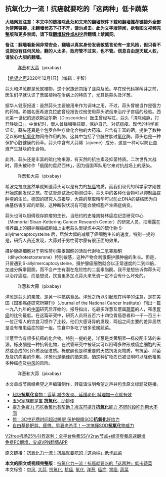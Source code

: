  <h2>抗氧化力一流！抗癌就要吃的「这两种」低卡蔬菜</h2> <p class="notice"><b>大陆网友注意：本文中的链接除此处和文末的<a href="https://github.com/bannedbook/fanqiang" >翻墙</a>软件下载和<a href="https://github.com/killgcd/justmysocks/blob/master/README.md">翻墙推荐</a>链接外全部为禁网链接，未翻墙状态下打不开，请勿点击。此为文字版禁闻，欲看图文视频完整版和更多禁闻，请下载<a href="https://github.com/bannedbook/fanqiang">翻墙软件或APP</a>后翻墙上禁闻网。</p><p>备注：翻墙看新闻非常安全，翻墙以真实身份发表敏感言论有一定风险，但只看不说则没有任何风险，翻的人太多，政府管不过来，也不管。信息自由是天赋人权，请放心大胆的翻墙。</b></p>  <div class="entry"> <figure><figcaption><a href="https://www.bannedbook.org/bnews/tag/%e6%b4%8b%e8%91%b1/" class="st_tag internal_tag" rel="tag" title="标签 洋葱 下的日志">洋葱</a>和<a href="https://www.bannedbook.org/bnews/tag/%e5%a4%a7%e8%92%9c/" class="st_tag internal_tag" rel="tag" title="标签 大蒜 下的日志">大蒜</a>（pixabay）</figcaption></figure> <p>【<span class='wp_keywordlink_affiliate'><a href="https://www.soundofhope.org" title="希望之声" target="_blank">希望之声</a></span>2020年12月1日】（编辑：李智）</p> <p>蒜头和洋葱都是葱属植物，这个家族还包括了韭菜及葱。早在现代<span class='wp_keywordlink'><a href="https://www.bannedbook.org/forum11/topic309.html" title="禁片：“科学”的棍子" target="_blank">科学</a></span>萌芽之前，医生们早就认识了葱属植物在治病上的特质了，尤其是蒜头及洋葱。</p>  <p>据华人健康报道：虽然蒜头主要被用来作为调味之用，不过，蒜头曾被当作是强力的药物。希腊名医希波克拉底曾经报告过他使用蒜头浓烟来治疗子宫癌的经验。西元第一世纪的迪欧斯寇尔斯（Dioscorides）医生曾经写过，蒜头「清除动脉，打开静脉口」。中世纪时，僧人曾经咀嚼蒜瓣，保护自己，对抗瘟疫。现代的科学家证实，蒜头还真是个包罗各种疗效化合物的大药箱。它含有丰富的硒，提供了数种足以影响<a href="https://www.bannedbook.org/bnews/tag/%E6%8A%97%E6%B0%A7%E5%8C%96/" class="st_tag internal_tag" rel="tag" title="标签 抗氧化 下的日志">抗氧化</a>物网络作用的酶，这其中包括了谷胱甘肽过<a href="https://www.bannedbook.org/bnews/tag/%E6%B0%A7%E5%8C%96/" class="st_tag internal_tag" rel="tag" title="标签 氧化 下的日志">氧化</a>酶。蒜头也是一种保护心脏健康的药草。蒜头中含有大蒜烯（ajoene）成分，这是一种可以防止血液产生凝块的化合物。</p> <p>此外，蒜头还是丰富的硫化物来源，有天然的抗生素及抑菌特质。二次世界大战时，蒜头被称作「俄国的盘尼西林」，因为俄国军队用它来对抗战场上的感染。</p>  <figure><figcaption> 洋葱和大蒜（pixabay）</figcaption></figure> <p>希波克拉底显然早就知道蒜头可以是有力的<a href="https://www.bannedbook.org/bnews/tag/%E6%8A%97%E7%99%8C/" class="st_tag internal_tag" rel="tag" title="标签 抗癌 下的日志">抗癌</a>物质，而我们现代的科学家才刚要开始这趟发现之旅。在试管测试及动物测试中，蒜头中的各种化合物可以抑制<a href="https://www.bannedbook.org/bnews/tag/%e7%99%8c%e7%97%87/" class="st_tag internal_tag" rel="tag" title="标签 癌症 下的日志">癌症</a>肿瘤的生长。德国的研究人员报导，大蒜的萃取精华可以防止DNA的链结因为自由基伤害引起的断裂，这种断裂状况有可能会使细胞产生癌症病变。</p> <p>蒜头也可以阻碍现存肿瘤的生长。当纽约的史隆凯特林癌症纪念研究中心（Memorial Sloan-Kettering Cancer Research Center）的研究人员，把曝露在培养皿上的摄护腺癌细胞加上由老蒜头里提炼中来的硫化物 S-allylmercaptocysteine 后，居然大幅的减缓了癌细胞生长的速度。特别一提的是，研究人员还发现，大蒜对于男性荷尔蒙有很正面的效果。</p>  <p>摄护腺癌细胞对于男性荷尔蒙睾固酮的活动代谢物二氢睾脂酮（dihydrotestosterone）特别敏感，这种产物会刺激摄护腺肿瘤的生长。但是，只要遇到S-allylmercaptocysteine，摄护腺癌细胞就会以正常速度的二到四倍，加速分解睾固酮，而不会产生有潜在危险性的二氢睾脂酮。我不是想告诉你蒜头可以治疗癌症，而是想说，饮食里多加点蒜头来烹调一定不会有什么坏处的。</p> <figure><figcaption> 洋葱和大蒜（pixabay）</figcaption></figure> <p>洋葱是蒜头的亲戚，是另一种抗病食品。洋葱之所以引起现在科学的注意，是在美国《国家癌症研究所期刊》（Journal of the National Cancer Institute）刊出一篇一九八九年的<span class='wp_keywordlink_affiliate'><a href="https://www.bannedbook.org/" title="中国" target="_blank">中国</a></span>研究后开始的。报导指出，吃最多洋葱及葱属<a href="https://www.bannedbook.org/bnews/tag/%e8%94%ac%e8%8f%9c/" class="st_tag internal_tag" rel="tag" title="标签 蔬菜 下的日志">蔬菜</a>的人，罹患<a href="https://www.bannedbook.org/bnews/tag/%E8%83%83%E7%99%8C/" class="st_tag internal_tag" rel="tag" title="标签 胃癌 下的日志">胃癌</a>的比例最低。在这篇研究中，研究人员将五百六十四位胃癌患者和一千一百三十一位正常人的饮食习惯作了比较。他们大感讶异的发现，两组之间主要的差异居然是没有罹患癌症的那一组，饮食中多吃了很多葱属蔬菜。</p>  <p>洋葱里含有很多抗癌的化合物。特别一提的是，洋葱是类黄酮素—栎皮酮丰沛的来源。栎皮酮是一种抗氧化物，在试管研究中被证实可以阻碍多种形成癌症细胞的天然或合成的引介质及促进质。栎皮酮也是种重要的天然抗发炎物质，有抗菌、抑菌及及抗病毒的作用。洋葱也是绝佳的硒来源。硒这种矿物质已被证明可以降低罹患多种癌症及<a href="https://www.bannedbook.org/bnews/tag/%E4%B8%AD%E9%A3%8E/" class="st_tag internal_tag" rel="tag" title="标签 中风 下的日志">中风</a>的风险。</p> <figure><figcaption> 洋葱和大蒜（pixabay）</figcaption></figure> <p>本文章或节目经希望之声编辑制作，转载请注明希望之声并包含原文标题及链接。</p> <ul class='op-related-articles' title='相关阅读'> <li><a href='https://www.bannedbook.org/bnews/health/20201105/1426072.html' target='_blank'>超级<b>抗氧化</b>食物：香草 减少发炎、延缓老化 料理加一点就有效</a></li> <li><a href='https://www.bannedbook.org/bnews/health/20201027/1420895.html' target='_blank'>玉米家族都是宝 <b>抗氧化</b>、助排便</a></li> <li><a href='https://www.bannedbook.org/bnews/health/20201027/1420862.html' target='_blank'>提升免疫力 巧吃香蕉也有帮助？冷冻可提升<b>抗氧化</b>能力 不同时段吃作用大不同</a></li> <li><a href='https://www.bannedbook.org/bnews/health/20201017/1415433.html' target='_blank'>惊！3C控花费时间超过睡眠 保护眼睛SOD<b>抗氧化</b>好给力</a></li> <li><a href='https://www.bannedbook.org/bnews/health/20201015/1414268.html' target='_blank'>自由基是肥胖、疲倦、早衰老杀手！一次搞懂SOD<b>抗氧化</b>物威力</a></li> </ul> <p class="texttj"> <a href="https://www.bannedbook.org/forum23/topic22702.html" target="_blank">V2free机场25%引荐返利：全平台免费SS/V2ray节点+经济套餐高速翻墙</a><br/> <a href="https://github.com/bannedbook/fanqiang/wiki/%E7%A6%81%E9%97%BB%E7%BD%91%E5%AE%89%E5%8D%93%E7%BF%BB%E5%A2%99%E6%96%B0%E9%97%BBAPP" target="_blank">免费PC翻墙、安卓VPN翻墙APP</a></p><p>原文链接：<a class="src_link"  href="https://www.soundofhope.org/post/273793" target="_blank">抗氧化力一流！抗癌就要吃的「这两种」低卡蔬菜</a></p><a name='sharetosocial'></a>       <div><b>本文的图文或视频完整版</b>：<a href='https://www.bannedbook.org/bnews/comments/20201201/1440227.html'>抗氧化力一流！抗癌就要吃的「这两种」低卡蔬菜</a></div>  </div><!--END ENTRY--> <div class="postfooter"> <div>本文标签：<a href="https://www.bannedbook.org/bnews/tag/%E4%B8%AD%E9%A3%8E/" rel="tag">中风</a>, <a href="https://www.bannedbook.org/bnews/tag/%e5%a4%a7%e8%92%9c/" rel="tag">大蒜</a>, <a href="https://www.bannedbook.org/bnews/tag/%E6%8A%97%E6%B0%A7%E5%8C%96/" rel="tag">抗氧化</a>, <a href="https://www.bannedbook.org/bnews/tag/%E6%8A%97%E7%99%8C/" rel="tag">抗癌</a>, <a href="https://www.bannedbook.org/bnews/tag/%E6%B0%A7%E5%8C%96/" rel="tag">氧化</a>, <a href="https://www.bannedbook.org/bnews/tag/%e6%b4%8b%e8%91%b1/" rel="tag">洋葱</a>, <a href="https://www.bannedbook.org/bnews/tag/%e7%99%8c%e7%97%87/" rel="tag">癌症</a>, <a href="https://www.bannedbook.org/bnews/tag/%E8%83%83%E7%99%8C/" rel="tag">胃癌</a>, <a href="https://www.bannedbook.org/bnews/tag/%e8%94%ac%e8%8f%9c/" rel="tag">蔬菜</a></div>  </div><!--END POSTFOOTER--> 